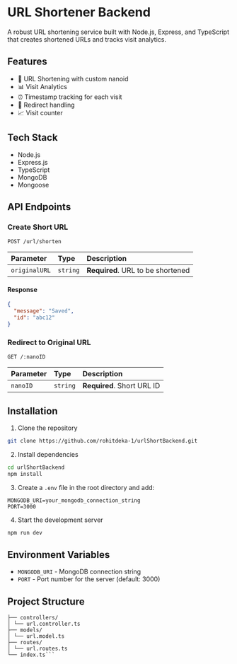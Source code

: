 # URL Shortener Backend

A robust URL shortening service built with Node.js, Express, and TypeScript that creates shortened URLs and tracks visit analytics.

## Features

- 🔗 URL Shortening with custom nanoid
- 📊 Visit Analytics
- ⏰ Timestamp tracking for each visit
- 🔄 Redirect handling
- 📈 Visit counter

## Tech Stack

- Node.js
- Express.js
- TypeScript
- MongoDB
- Mongoose

## API Endpoints

### Create Short URL
```http
POST /url/shorten
```
| Parameter | Type | Description |
| :--- | :--- | :--- |
| `originalURL` | `string` | **Required**. URL to be shortened |

#### Response
```json
{
  "message": "Saved",
  "id": "abc12"
}
```

### Redirect to Original URL
```http
GET /:nanoID
```
| Parameter | Type | Description |
| :--- | :--- | :--- |
| `nanoID` | `string` | **Required**. Short URL ID |

## Installation

1. Clone the repository
```bash
git clone https://github.com/rohitdeka-1/urlShortBackend.git
```

2. Install dependencies
```bash
cd urlShortBackend
npm install
```

3. Create a `.env` file in the root directory and add:
```env
MONGODB_URI=your_mongodb_connection_string
PORT=3000
```

4. Start the development server
```bash
npm run dev
```

## Environment Variables

- `MONGODB_URI` - MongoDB connection string
- `PORT` - Port number for the server (default: 3000)

## Project Structure
```src/
├── controllers/
│ └── url.controller.ts
├── models/
│ └── url.model.ts
├── routes/
│ └── url.routes.ts
└── index.ts```